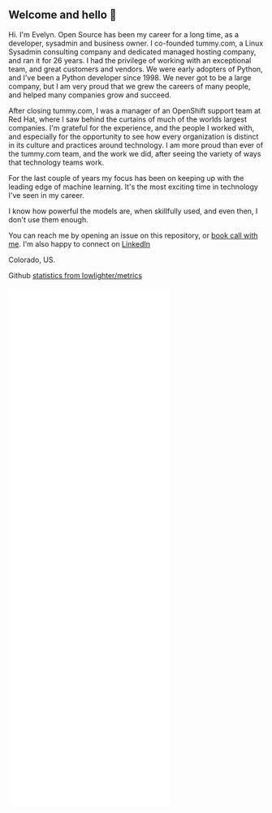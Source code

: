## Welcome and hello 👋

Hi. I'm Evelyn. Open Source has been my career for a long time, as a developer, sysadmin and business owner. I co-founded tummy.com, a Linux Sysadmin consulting company and dedicated managed hosting company, and ran it for 26 years. I had the privilege of working with an exceptional team, and great customers and vendors. We were early adopters of Python, and I've been a Python developer since 1998. We never got to be a large company, but I am very proud that we grew the careers of many people, and helped many companies grow and succeed.

After closing tummy.com, I was a manager of an OpenShift support team at Red Hat, where I saw behind the curtains of much of the worlds largest companies. I'm grateful for the experience, and the people I worked with, and especially for the opportunity to see how every organization is distinct in its culture and practices around technology. I am more proud than ever of the tummy.com team, and the work we did, after seeing the variety of ways that technology teams work.

For the last couple of years my focus has been on keeping up with the leading edge of machine learning. It's the most exciting time in technology I've seen in my career.

I know how powerful the models are, when skillfully used, and even then, I don't use them enough.

You can reach me by opening an issue on this repository, or [book call with me](https://cal.com/evelynmitchell). I'm also happy to connect on [LinkedIn](https://www.linkedin.com/in/evelynmitchell/)

Colorado, US.

Github [statistics from lowlighter/metrics](https://github.com/lowlighter/metrics)

![m](github-metrics.svg)
